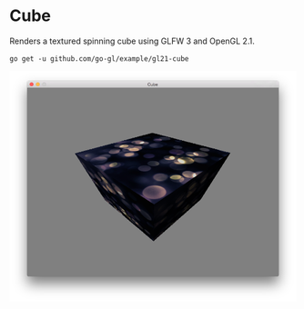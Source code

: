 Cube
====

Renders a textured spinning cube using GLFW 3 and OpenGL 2.1.

```
go get -u github.com/go-gl/example/gl21-cube
```

![Screenshot](Screenshot.png)


